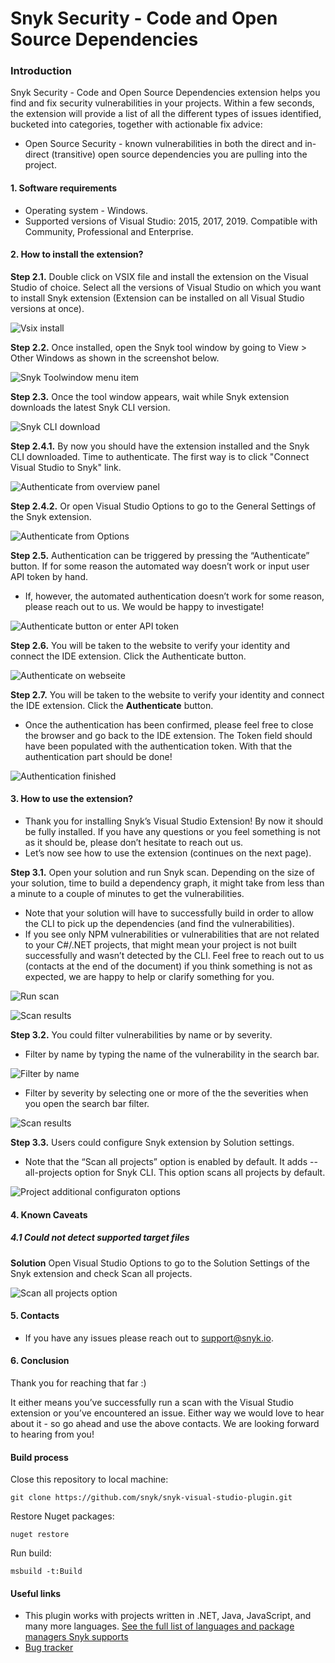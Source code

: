 # Snyk Security - Code and Open Source Dependencies

### Introduction

Snyk Security - Code and Open Source Dependencies extension helps you find and fix security vulnerabilities in your projects. Within a few seconds, the extension will provide a list of all the different types of issues identified, bucketed into categories, together with actionable fix advice:

- Open Source Security - known vulnerabilities in both the direct and in-direct (transitive) open source dependencies you are pulling into the project.

#### 1. Software requirements

- Operating system - Windows.
- Supported versions of Visual Studio: 2015, 2017, 2019. Compatible with Community, Professional and Enterprise.

#### 2. How to install the extension?

**Step 2.1.** Double click on VSIX file and install the extension on the Visual Studio of choice. Select all the versions of Visual Studio on which you want to install Snyk extension (Extension can be installed on all Visual Studio versions at once).

![Vsix install](https://github.com/snyk/snyk-visual-studio-plugin/blob/feat/tree-view/doc/images/readme_image_2_1.png "Vsix install")

**Step 2.2.** Once installed, open the Snyk tool window by going to View > Other Windows as shown in the screenshot below.

![Snyk Toolwindow menu item](https://github.com/snyk/snyk-visual-studio-plugin/blob/feat/tree-view/doc/images/readme_image_2_2.png "Snyk Toolwindow menu item")

**Step 2.3.** Once the tool window appears, wait while Snyk extension downloads the latest Snyk CLI version.

![Snyk CLI download](https://github.com/snyk/snyk-visual-studio-plugin/blob/feat/tree-view/doc/images/readme_image_2_3.png "Snyk CLI download")

**Step 2.4.1.** By now you should have the extension installed and the Snyk CLI downloaded. Time to authenticate. The first way is to click "Connect Visual Studio to Snyk" link.

![Authenticate from overview panel](https://github.com/snyk/snyk-visual-studio-plugin/blob/feat/tree-view/doc/images/readme_image_2_4.png "Authenticate from overview panel")

**Step 2.4.2.** Or open Visual Studio Options to go to the General Settings of the Snyk extension.

![Authenticate from Options](https://github.com/snyk/snyk-visual-studio-plugin/blob/feat/tree-view/doc/images/readme_image_2_5.png "Authenticate from Options")

**Step 2.5.** Authentication can be triggered by pressing the “Authenticate” button. If for some reason the automated way doesn’t work or input user API token by hand.

- If, however, the automated authentication doesn’t work for some reason, please reach out to us. We would be happy to investigate!

![Authenticate button or enter API token](https://github.com/snyk/snyk-visual-studio-plugin/blob/feat/tree-view/doc/images/readme_image_2_6.png "Authenticate button or enter API token")

**Step 2.6.** You will be taken to the website to verify your identity and connect the IDE extension. Click the Authenticate button.

![Authenticate on webseite](https://github.com/snyk/snyk-visual-studio-plugin/blob/feat/tree-view/doc/images/readme_image_2_7.png "Authenticate on webseite")

**Step 2.7.** You will be taken to the website to verify your identity and connect the IDE extension. Click the **Authenticate** button.

- Once the authentication has been confirmed, please feel free to close the browser and go back to the IDE extension. The Token field should have been populated with the authentication token. With that the authentication part should be done!

![Authentication finished](https://github.com/snyk/snyk-visual-studio-plugin/blob/feat/tree-view/doc/images/readme_image_2_8.png "Authentication finished")

#### 3. How to use the extension?

- Thank you for installing Snyk’s Visual Studio Extension! By now it should be fully installed. If you have any questions or you feel something is not as it should be, please don’t hesitate to reach out us.
- Let’s now see how to use the extension (continues on the next page).

**Step 3.1.** Open your solution and run Snyk scan. Depending on the size of your solution, time to build a dependency graph, it might take from less than a minute to a couple of minutes to get the vulnerabilities.

- Note that your solution will have to successfully build in order to allow the CLI to pick up the dependencies (and find the vulnerabilities).
- If you see only NPM vulnerabilities or vulnerabilities that are not related to your C#/.NET projects, that might mean your project is not built successfully and wasn’t detected by the CLI. Feel free to reach out to us (contacts at the end of the document) if you think something is not as expected, we are happy to help or clarify something for you.

![Run scan](https://github.com/snyk/snyk-visual-studio-plugin/blob/feat/tree-view/doc/images/readme_image_3_1_1.png "Run scan")

![Scan results](https://github.com/snyk/snyk-visual-studio-plugin/blob/feat/tree-view/doc/images/readme_image_3_1_2.png "Scan results")

**Step 3.2.** You could filter vulnerabilities by name or by severity.

- Filter by name by typing the name of the vulnerability in the search bar.

![Filter by name](https://github.com/snyk/snyk-visual-studio-plugin/blob/feat/tree-view/doc/images/readme_image_3_2_1.png "Filter by name")

- Filter by severity by selecting one or more of the the severities when you open the search bar filter.

![Scan results](https://github.com/snyk/snyk-visual-studio-plugin/blob/feat/tree-view/doc/images/readme_image_3_2_2.png "Scan results")

**Step 3.3.** Users could configure Snyk extension by Solution settings.

- Note that the “Scan all projects” option is enabled by default. It adds --all-projects option for Snyk CLI. This option scans all projects by default.

![Project additional configuraton options](https://github.com/snyk/snyk-visual-studio-plugin/blob/feat/tree-view/doc/images/readme_image_3_3.png "Project additional configuraton options")

#### 4. Known Caveats

##### 4.1 Could not detect supported target files

**Solution** Open Visual Studio Options to go to the Solution Settings of the Snyk extension and check Scan all projects.

![Scan all projects option](https://github.com/snyk/snyk-visual-studio-plugin/blob/feat/tree-view/doc/images/readme_image_4_1.png "Scan all projects option")

#### 5. Contacts

- If you have any issues please reach out to <support@snyk.io>.

#### 6. Conclusion

Thank you for reaching that far :)

It either means you’ve successfully run a scan with the Visual Studio extension or you’ve encountered an issue. Either way we would love to hear about it - so go ahead and use the above contacts. We are looking forward to hearing from you!

#### Build process

Close this repository to local machine:

```
git clone https://github.com/snyk/snyk-visual-studio-plugin.git
```

Restore Nuget packages:

```
nuget restore
```

Run build:

```
msbuild -t:Build
```

#### Useful links

- This plugin works with projects written in .NET, Java, JavaScript, and many more languages. [See the full list of languages and package managers Snyk supports](https://support.snyk.io/hc/en-us/sections/360001087857-Language-package-manager-support)
- [Bug tracker](https://github.com/snyk/snyk-visual-studio-plugin/issues)
